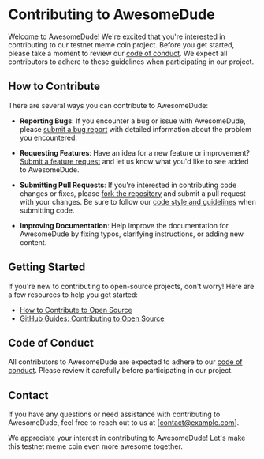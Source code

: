 # Contributing to AwesomeDude

Welcome to AwesomeDude! We're excited that you're interested in contributing to our testnet meme coin project. Before you get started, please take a moment to review our [code of conduct](link-to-code-of-conduct.md). We expect all contributors to adhere to these guidelines when participating in our project.

## How to Contribute

There are several ways you can contribute to AwesomeDude:

- **Reporting Bugs**: If you encounter a bug or issue with AwesomeDude, please [submit a bug report](link-to-issue-tracker) with detailed information about the problem you encountered.

- **Requesting Features**: Have an idea for a new feature or improvement? [Submit a feature request](link-to-issue-tracker) and let us know what you'd like to see added to AwesomeDude.

- **Submitting Pull Requests**: If you're interested in contributing code changes or fixes, please [fork the repository](link-to-repo) and submit a pull request with your changes. Be sure to follow our [code style and guidelines](link-to-contributing-guidelines.md) when submitting code.

- **Improving Documentation**: Help improve the documentation for AwesomeDude by fixing typos, clarifying instructions, or adding new content.

## Getting Started

If you're new to contributing to open-source projects, don't worry! Here are a few resources to help you get started:

- [How to Contribute to Open Source](https://opensource.guide/how-to-contribute/)
- [GitHub Guides: Contributing to Open Source](https://guides.github.com/activities/contributing-to-open-source/)

## Code of Conduct

All contributors to AwesomeDude are expected to adhere to our [code of conduct](link-to-code-of-conduct.md). Please review it carefully before participating in our project.

## Contact

If you have any questions or need assistance with contributing to AwesomeDude, feel free to reach out to us at [contact@example.com].

We appreciate your interest in contributing to AwesomeDude! Let's make this testnet meme coin even more awesome together.
